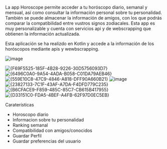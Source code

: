 La app Horoscope permite acceder a tu horóscopo diario, semanal y mensual, así como consultar la información personal sobre tu personalidad. También se puede almacenar la información de amigos, con los que podrás comparar la compatibilidad entre vustros signos zodiacales. Esta app es muy personalizable y cuenta con servicios api y de webscrapping que obtienen la información actualizada.

Esta aplicación se ha realizdo en Kotlin y accede a la información de los horóscopos mediante apis y wewbscrapping.

![image](https://github.com/user-attachments/assets/23506250-43bd-4179-ab39-56197b108960)

![{F69F5525-185F-4B28-9226-30D5756093D7}](https://github.com/user-attachments/assets/84c5c8fd-7820-4141-b342-8386c53c8859)
![{6496C0A0-9A54-4ADA-B058-C01DA79AEB46}](https://github.com/user-attachments/assets/c41ed515-587a-4538-a063-1e060bb67a7a)
![{559E10C8-47C9-4846-A818-DFF90A660B21}](https://github.com/user-attachments/assets/d50669c0-53d9-4e6a-8b31-0ae9b91d1aaf)
![image](https://github.com/user-attachments/assets/5e829947-0d71-467f-9e48-50f89ddc65fa)
![{23827133-7C1F-43AF-A7DA-F4DFD779C235}](https://github.com/user-attachments/assets/54d62624-b222-4c28-9768-c2eba9ecb81a)
![{B6CFACE9-F859-485C-85C7-CB615B417955}](https://github.com/user-attachments/assets/75c6fb95-4ca5-4c13-a168-db78f3c605d8)
![{D33151C0-FDA5-4BEF-A4FB-62F97D0EC5EB}](https://github.com/user-attachments/assets/5d9c3c6e-7e1d-41b6-bf79-ef4e9e0edb5b)



Caraterísticas
-  Horoscopo diario
-  Informacion sobre tu personalidad
-  Ranking semanal
-  Compatibilidad con amigos/conocidos
-  Guardar Perfil
-  Guardar preferencias del usuario
